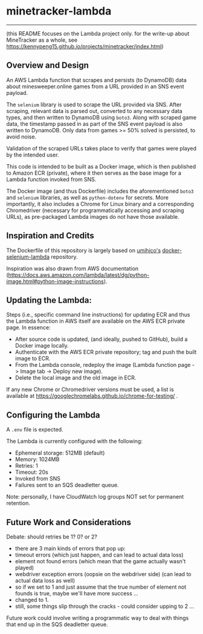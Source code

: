 # minetracker-lambda
---

(this README focuses on the Lambda project only. for the write-up about MineTracker as a whole, 
see https://kennypeng15.github.io/projects/minetracker/index.html)

## Overview and Design
An AWS Lambda function that scrapes and persists (to DynamoDB) data about minesweeper.online games from a URL provided in an SNS event payload.

The `selenium` library is used to scrape the URL provided via SNS. After scraping, relevant data is parsed out, 
converted to any necessary data types, and then written to DynamoDB using `boto3`. 
Along with scraped game data, the timestamp passed in as part of the SNS event payload is also written to DynamoDB.
Only data from games >= 50% solved is persisted, to avoid noise.

Validation of the scraped URLs takes place to verify that games were played by the intended user.

This code is intended to be built as a Docker image, which is then published to Amazon ECR (private), where it then 
serves as the base image for a Lambda function invoked from SNS.

The Docker image (and thus Dockerfile) includes the aforementioned `boto3` and `selenium` libraries, as well as `python-dotenv` for secrets.
More importantly, it also includes a Chrome for Linux binary and a corresponding Chromedriver (necessary for 
programmatically accessing and scraping URLs), as pre-packaged Lambda images do not have those available.

## Inspiration and Credits
The Dockerfile of this repository is largely based on [umihico's](https://github.com/umihico) 
[docker-selenium-lambda](https://github.com/umihico/docker-selenium-lambda) repository.

Inspiration was also drawn from AWS documentation (https://docs.aws.amazon.com/lambda/latest/dg/python-image.html#python-image-instructions).

## Updating the Lambda:
Steps (i.e., specific command line instructions) for updating ECR and thus the Lambda function in AWS itself are available 
on the AWS ECR private page. In essence:
- After source code is updated, (and ideally, pushed to GitHub), build a Docker image locally.
- Authenticate with the AWS ECR private repository; tag and push the built image to ECR.
- From the Lambda console, redeploy the image (Lambda function page -> Image tab -> Deploy new image).
- Delete the local image and the old image in ECR.

If any new Chrome or Chromedriver versions must be used, a list is available at https://googlechromelabs.github.io/chrome-for-testing/ .

## Configuring the Lambda
A `.env` file is expected.

The Lambda is currently configured with the following:
- Ephemeral storage: 512MB (default)
- Memory: 1024MB
- Retries: 1
- Timeout: 20s
- Invoked from SNS
- Failures sent to an SQS deadletter queue.

Note: personally, I have CloudWatch log groups NOT set for permanent retention.


## Future Work and Considerations
Debate: should retries be 1? 0? or 2?
- there are 3 main kinds of errors that pop up:
- timeout errors (which just happen, and can lead to actual data loss)
- element not found errors (which mean that the game actually wasn't played)
- webdriver exception errors (oopsie on the webdriver side) (can lead to actual data loss as well)
- so if we set to 1 and just assume that the true number of element not founds is true, maybe we'll have more success ...
- changed to 1.
- still, some things slip through the cracks - could consider upping to 2 ...

Future work could involve writing a programmatic way to deal with things that end up in the SQS deadletter queue.

